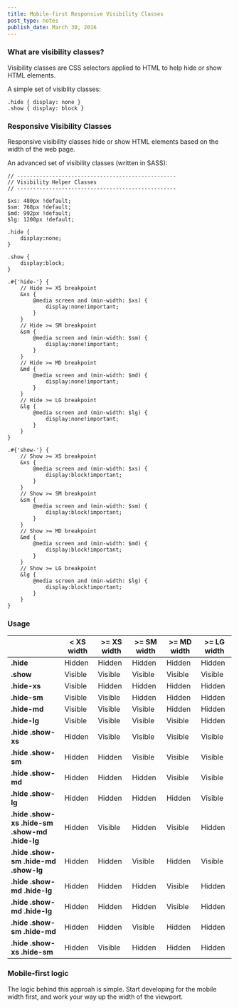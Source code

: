 ```yaml
---
title: Mobile-first Responsive Visibility Classes
post_type: notes
publish_date: March 30, 2016
---
```


### What are visibility classes?

Visibility classes are CSS selectors applied to HTML to help hide or show HTML elements.

A simple set of visiblity classes:

	.hide { display: none }
	.show { display: block }

### Responsive Visibility Classes

Responsive visibility classes hide or show HTML elements based on the width of the web page. 

An advanced set of visibility classes (written in SASS):

	// --------------------------------------------------
	// Visibility Helper Classes
	// --------------------------------------------------

	$xs: 480px !default;
	$sm: 768px !default;
	$md: 992px !default;
	$lg: 1200px !default;

	.hide {
		display:none;
	}

	.show {
		display:block;
	}

	.#{'hide-'} {
		// Hide >= XS breakpoint
		&xs {
			@media screen and (min-width: $xs) {
				display:none!important;
			}
		}
		// Hide >= SM breakpoint
		&sm {
			@media screen and (min-width: $sm) {
				display:none!important;
			}
		}
		// Hide >= MD breakpoint
		&md {
			@media screen and (min-width: $md) {
				display:none!important;
			}
		}
		// Hide >= LG breakpoint
		&lg {
			@media screen and (min-width: $lg) {
				display:none!important;
			}
		}
	}

	.#{'show-'} {
		// Show >= XS breakpoint
		&xs {
			@media screen and (min-width: $xs) {
				display:block!important;
			}
		}
		// Show >= SM breakpoint
		&sm {
			@media screen and (min-width: $sm) {
				display:block!important;
			}
		}
		// Show >= MD breakpoint
		&md {
			@media screen and (min-width: $md) {
				display:block!important;
			}
		}
		// Show >= LG breakpoint
		&lg {
			@media screen and (min-width: $lg) {
				display:block!important;
			}
		}
	}

### Usage

|                                           | < XS width | >= XS width | >= SM width | >= MD width | >= LG width |
|-------------------------------------------|------------|-------------|-------------|-------------|-------------|
| **.hide**                                     | Hidden     | Hidden      | Hidden      | Hidden      | Hidden      |
|**.show**                                     | Visible    | Visible     | Visible     | Visible     | Visible     |
| **.hide-xs**                                  | Visible    | Hidden      | Hidden      | Hidden      | Hidden      |
| **.hide-sm**                                  | Visible    | Visible     | Hidden      | Hidden      | Hidden      |
| **.hide-md**                                  | Visible    | Visible     | Visible     | Hidden      | Hidden      |
| **.hide-lg**                                  | Visible    | Visible     | Visible     | Visible     | Hidden      |
| **.hide .show-xs**                            | Hidden     | Visible     | Visible     | Visible     | Visible     |
| **.hide .show-sm**                            | Hidden     | Hidden      | Visible     | Visible     | Visible     |
| **.hide .show-md**                            | Hidden     | Hidden      | Hidden      | Visible     | Visible     |
| **.hide .show-lg**                            | Hidden     | Hidden      | Hidden      | Hidden      | Visible     |
| **.hide .show-xs .hide-sm .show-md .hide-lg** | Hidden     | Visible     | Hidden      | Visible     | Hidden      |
| **.hide .show-sm .hide-md .show-lg**          | Hidden     | Hidden      | Visible     | Hidden      | Visible     |
| **.hide .show-md .hide-lg**                   | Hidden     | Hidden      | Hidden      | Visible     | Hidden      |
| **.hide .show-md .hide-lg**                   | Hidden     | Hidden      | Hidden      | Visible     | Hidden      |
|  **.hide .show-sm .hide-md**                   | Hidden     | Hidden      | Visible     | Hidden      | Hidden      |
| **.hide .show-xs .hide-sm**                   | Hidden     | Visible     | Hidden      | Hidden      | Hidden      |

### Mobile-first logic

The logic behind this approah is simple. Start developing for the mobile width first, and work your way up the width of the viewport. 